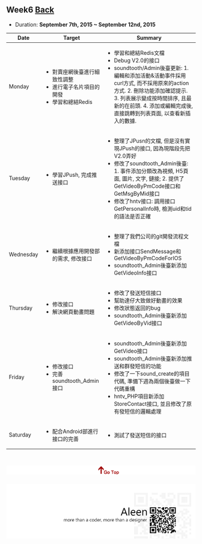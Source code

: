 ## Week6	[Back](./../summary.md)

* Duration: **September 7th, 2015 ~ September 12nd, 2015**

<table>
	<thead>
		<th scope="col">Date</th>
		<th scope="col">Target</th>
		<th scope="col">Summary</th>
	</thead>
	<tbody>
		<tr>
			<td>Monday</td>
			<td>
				<ul>
					<li>對賣座網後臺進行細致性調整</li>
					<li>進行電子名片項目的開發</li>
					<li>學習和總結Redis</li>
				</ul>
			</td>
			<td>
				<ul>
					<li>學習和總結Redis文檔</li>
					<li>Debug V2.0的接口</li>
					<li>soundtooth/Admin後臺更新: 1. 編輯和添加活動&活動事件採用curl方式, 而不採用原來的action方式. 2. 刪除功能添加確認提示. 3. 列表展示變成按時間排序, 且最新的在前頭. 4. 添加或編輯完成後, 直接跳轉到列表頁面, 以查看新插入的數據.</li>
				</ul>
			</td>
		</tr>
		<tr>
			<td>Tuesday</td>
			<td>
				<ul>
					<li>學習JPush, 完成推送接口</li>
				</ul>
			</td>
			<td>
				<ul>
					<li>整理了JPusn的文檔, 但是沒有實現JPush的接口, 因為現階段先把V2.0弄好</li>
					<li>修改了soundtooth_Admin後臺: 1. 事件添加分類改為視頻, H5頁面, 圖片, 文字, 鏈接; 2. 提供了GetVideoByPmCode接口和GetMsgByMid接口</li>
					<li>修改了hntv接口: 調用接口GetPersonalInfo時, 檢測uid和tid的語法是否正確</li>
				</ul>
			</td>
		</tr>
		<tr>
			<td>Wednesday</td>
			<td>
				<ul>
					<li>繼續根據應用開發部的需求, 修改接口</li>
				</ul>
			</td>
			<td>
				<ul>
					<li>整理了我們公司的git開發流程文檔</li>
					<li>新添加接口SendMessage和GetVideoByPmCodeForIOS</li>
					<li>soundtooth_Admin後臺新添加GetVideoInfo接口</li>
				</ul>
			</td>
		</tr>
		<tr>
			<td>Thursday</td>
			<td>
				<ul>
					<li>修改接口</li>
					<li>解決網頁動畫問題</li>
				</ul>
			</td>
			<td>
				<ul>
					<li>修改了發送短信接口</li>
					<li>幫助達仔大致做好動畫的效果</li>
					<li>修改狀態返回的bug</li>
					<li>soundtooth_Admin後臺新添加GetVideoByVid接口</li>
				</ul>
			</td>
		</tr>
		<tr>
			<td>Friday</td>
			<td>
				<ul>
					<li>修改接口</li>
					<li>完善soundtooth_Admin接口</li>
				</ul>
			</td>
			<td>
				<ul>
					<li>soundtooth_Admin後臺新添加GetVideo接口</li>
					<li>soundtooth_Admin後臺新添加推送和群發短信的功能</li>
					<li>修改了一下sound_create的項目代碼, 準備下週為兩個後臺做一下代碼重構</li>
					<li>hntv_PHP項目新添加StoreContact接口, 並且修改了原有發短信的邏輯處理</li>
				</ul>
			</td>
		</tr>
		<tr>
			<td>Saturday</td>
			<td>
				<ul>
					<li>配合Android部進行接口的完善</li>
				</ul>
			</td>
			<td>
				<ul>
					<li>測試了發送短信的接口</li>
				</ul>
			</td>
		</tr>
	</tbody>
</table>


<a href="#" style="left:200px;"><img src="./../../pic/gotop.png"></a>
=====
<a href="http://aleen42.github.io/" target="_blank" ><img src="./../../pic/tail.gif"></a>
